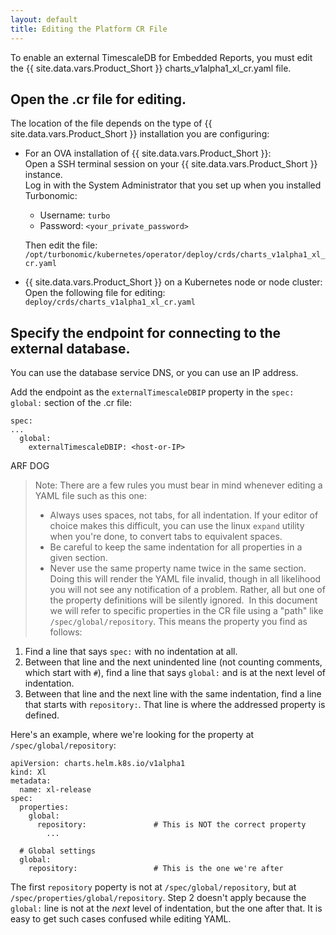 ```yaml
---
layout: default
title: Editing the Platform CR File
---
```



To enable an external TimescaleDB for Embedded Reports, you must edit the 
{{ site.data.vars.Product_Short }} charts_v1alpha1_xl_cr.yaml file.

## Open the .cr file for editing. 

The location of the file depends on the type of {{ site.data.vars.Product_Short }} installation you are configuring:

* For an OVA installation of {{ site.data.vars.Product_Short }}:  
  Open a SSH terminal session on your {{ site.data.vars.Product_Short }} instance.  
  Log in with the System Administrator that you set up when you installed Turbonomic: 
  * Username: `turbo`
  * Password: `<your_private_password>`
  
  Then edit the file:  
  `/opt/turbonomic/kubernetes/operator/deploy/crds/charts_v1alpha1_xl_cr.yaml`
  
* {{ site.data.vars.Product_Short }} on a Kubernetes node or node cluster:  
  Open the following file for editing:  
  `deploy/crds/charts_v1alpha1_xl_cr.yaml`

## Specify the endpoint for connecting to the external database.
You can use the database service DNS, or you can use an IP address. 

Add the endpoint as the `externalTimescaleDBIP` property in the `spec: global:` 
section of the .cr file:  
```
spec:
...
  global:
    externalTimescaleDBIP: <host-or-IP>
```    




ARF DOG




> Note: There are a few rules you must bear in mind whenever editing a YAML
> file such as this one:
> * Always uses spaces, not tabs, for all indentation. If your editor of
>   choice makes this difficult, you can use the linux `expand` utility
>   when you're done, to convert tabs to equivalent spaces.
> * Be careful to keep the same indentation for all properties in a given
>   section.
> * Never use the same property name twice in the same section. Doing this
>   will render the YAML file invalid, though in all likelihood you will not
>   see any notification of a problem. Rather, all but one of the property
>   definitions will be silently ignored. 
​
In this document we will refer to specific properties in the CR file using a "path" like 
`/spec/global/repository`. This means the property you find as follows:
​
1. Find a line that says `spec:` with no indentation at all.
2. Between that line and the next unindented line (not counting comments, which start with `#`),
   find a line that says `global:` and is at the next level of indentation.
3. Between that line and the next line with the same indentation, find a line that starts with
   `repository:`. That line is where the addressed property is defined.
   
Here's an example, where we're looking for the property at `/spec/global/repository`:
```
apiVersion: charts.helm.k8s.io/v1alpha1
kind: Xl
metadata:
  name: xl-release
spec:
  properties:
    global:
      repository:               # This is NOT the correct property
        ...
      
  # Global settings
  global:
    repository:                 # This is the one we're after
```
The first `repository` poperty is not at `/spec/global/repository`, but at 
`/spec/properties/global/repository`. Step 2 doesn't apply because the `global:` line is not
at the _next_ level of indentation, but the one after that. It is easy to get such cases confused 
while editing YAML.

